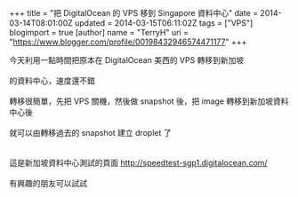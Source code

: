 +++
title = "把 DigitalOcean 的 VPS 移到 Singapore 資料中心"
date = 2014-03-14T08:01:00Z
updated = 2014-03-15T06:11:02Z
tags = ["VPS"]
blogimport = true 
[author]
	name = "TerryH"
	uri = "https://www.blogger.com/profile/00198432946574471177"
+++

今天利用一點時間把原本在 DigitalOcean 美西的 VPS 轉移到新加坡 <br /><br />的資料中心，速度還不錯<br /><br />轉移很簡單，先把 VPS 關機，然後做 snapshot 後，把 image 轉移到新加坡資料中心後<br /><br />就可以由轉移過去的 snapshot 建立 droplet 了<br /><br /><br />這是新加坡資料中心測試的頁面 <a href="http://speedtest-sgp1.digitalocean.com/">http://speedtest-sgp1.digitalocean.com/</a><br /><br />有興趣的朋友可以試試
